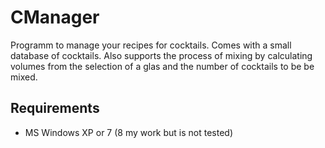 CManager
========

Programm to manage your recipes for cocktails. Comes with a small database of cocktails. Also supports the process of mixing by 
calculating volumes from the selection of a glas and the number of cocktails to be be mixed.

Requirements
--------------------

* MS Windows XP or 7 (8 my work but is not tested)